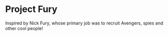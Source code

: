# Project Fury

Inspired by Nick Fury, whose primary job was to recruit Avengers, spies and other cool people!
